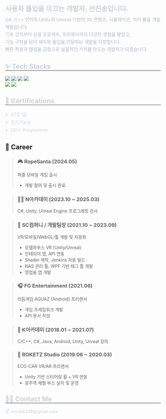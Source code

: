
<div style="text-align: left;">
  <h2 style="color: #c9d1d9; font-size: 22px; font-weight: bold; margin: 0;">
    사용자 몰입을 이끄는 개발자, 선진송입니다.
  </h2>

  <div style="font-weight: 700; font-size: 15px; color: #c9d1d9; margin-top: 10px; line-height: 1.6;">
    C#, C++ 언어와 Unity와 Unreal 기반의 3D 콘텐츠, 시뮬레이션, 여러 툴을 개발해왔습니다.<br>
    기초 강의부터 상용 프로젝트, 프리랜서까지 다양한 경험을 쌓았고,<br>
    기능 구현을 넘어 재미와 몰입을 전달하는 개발을 지향합니다.<br>
    빠른 적응과 협업을 강점으로 실질적인 가치를 만드는 개발자가 되겠습니다.
  </div>
</div>

<!-- Tech Stack -->
<div style="text-align: left; margin-top: 30px;">
  <h2 style="border-bottom: 1px solid #21262d; color: #c9d1d9;">✨ Tech Stacks</h2>
  <div align="left" style="margin-top: 10px;">
    <img src="https://img.shields.io/badge/C-A8B9CC?style=flat&logo=C&logoColor=white">
    <img src="https://img.shields.io/badge/C++-00599C?style=flat&logo=C%2B%2B&logoColor=white">
    <img src="https://img.shields.io/badge/C Sharp-239120?style=flat&logo=C%20Sharp&logoColor=white">
    <img src="https://img.shields.io/badge/java-007396?style=flat&logo=OpenJDK&logoColor=white">
      <br>
    <img src="https://img.shields.io/badge/Unity-000000?style=flat&logo=Unity&logoColor=white">
    <img src="https://img.shields.io/badge/Unreal Engine-0E1128?style=flat&logo=UnrealEngine&logoColor=white">
  </div>
</div>
<!-- Certifications -->
<div style="text-align: left; margin-top: 30px;">
  <h2 style="border-bottom: 1px solid #21262d; color: #c9d1d9;">📜 Certifications</h2>
  <ul style="color: #c9d1d9; font-size: 14px; line-height: 1.8; padding-left: 18px;">
    <li>GTQ 1급</li>
    <li>전기기능사</li>
    <li>UCU: Programmer</li>
  </ul>
</div>

## 💼 Career

> ### 🎮 RopeSanta (2024.05)  
> 퍼즐 모바일 게임 출시  
> - 개발 참여 및 출시 완료

> ### 👨‍🏫 N아카데미 (2023.10 ~ 2025.03)  
> C#, Unity, Unreal Engine 프로그래밍 강사

> ### 🏢 SC컴퍼니 / 개발팀장 (2021.10 ~ 2023.09)  
> VR/모바일/WebGL/툴 개발 및 자동화  
> - 모델하우스 VR (Unity/Unreal)  
> - 인테리어 앱, API 연동  
> - Shader 제작, Jenkins 자동 빌드  
> - NAS 관리 툴, WPF 기반 태그 툴 개발  
> - 영업용 앱 개발

> ### 🎧 FG Entertainment (2021.06)  
> 리듬게임 AQUAZ (Android) 프리랜서  
> - 게임 프레임워크 개발  
> - API 문서 작성

> ### 🏫 K아카데미 (2018.01 ~ 2021.07)  
> C/C++, C#, Java, Android, Unity, Unreal 강의

> ### 🚗 ROKETZ Studio (2019.06 ~ 2020.03)  
> ECO-CAR VR/AR 프리랜서  
> - Unity 기반 스티어링 휠 + VR 연동  
> - 광주역 체험 부스 설치 및 운영




<!-- Contact -->
<div style="text-align: left; margin-top: 30px;">
  <h2 style="border-bottom: 1px solid #21262d; color: #c9d1d9;">🧑‍💻 Contact Me</h2>
<div align="left" style="margin-top: 10px; color: #c9d1d9; font-size: 14px;">
    📫 micat4208@gmail.com
  </div>
    
</div>
